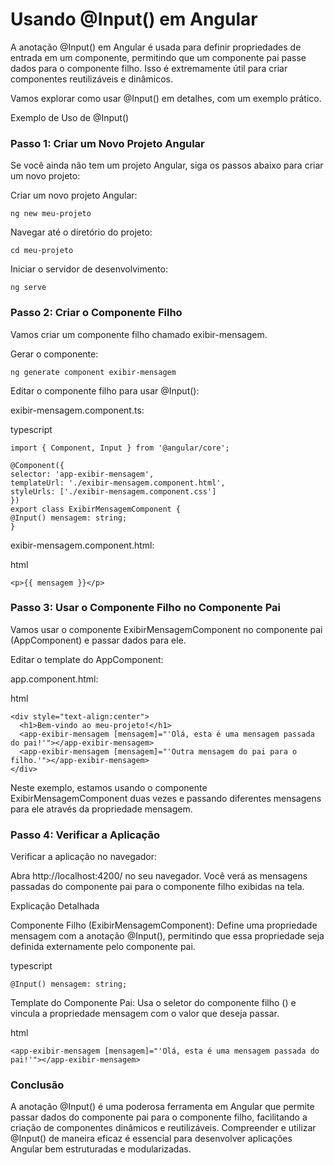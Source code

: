 # Usando @Input() em Angular

A anotação @Input() em Angular é usada para definir propriedades de entrada em um componente, permitindo que um componente pai passe dados para o componente filho. Isso é extremamente útil para criar componentes reutilizáveis e dinâmicos.

Vamos explorar como usar @Input() em detalhes, com um exemplo prático.

Exemplo de Uso de @Input()

### Passo 1: Criar um Novo Projeto Angular

Se você ainda não tem um projeto Angular, siga os passos abaixo para criar um novo projeto:

Criar um novo projeto Angular:

    ng new meu-projeto

Navegar até o diretório do projeto:

    cd meu-projeto

Iniciar o servidor de desenvolvimento:

    ng serve


### Passo 2: Criar o Componente Filho

Vamos criar um componente filho chamado exibir-mensagem.

Gerar o componente:

    ng generate component exibir-mensagem

Editar o componente filho para usar @Input():

exibir-mensagem.component.ts:

typescript

    import { Component, Input } from '@angular/core';

    @Component({
    selector: 'app-exibir-mensagem',
    templateUrl: './exibir-mensagem.component.html',
    styleUrls: ['./exibir-mensagem.component.css']
    })
    export class ExibirMensagemComponent {
    @Input() mensagem: string;
    }
    
exibir-mensagem.component.html:

html

    <p>{{ mensagem }}</p>

    
### Passo 3: Usar o Componente Filho no Componente Pai

Vamos usar o componente ExibirMensagemComponent no componente pai (AppComponent) e passar dados para ele.

Editar o template do AppComponent:

app.component.html:

html

    <div style="text-align:center">
      <h1>Bem-vindo ao meu-projeto!</h1>
      <app-exibir-mensagem [mensagem]="'Olá, esta é uma mensagem passada do pai!'"></app-exibir-mensagem>
      <app-exibir-mensagem [mensagem]="'Outra mensagem do pai para o filho.'"></app-exibir-mensagem>
    </div>
    
Neste exemplo, estamos usando o componente ExibirMensagemComponent duas vezes e passando diferentes mensagens para ele através da propriedade mensagem.


### Passo 4: Verificar a Aplicação

Verificar a aplicação no navegador:

Abra http://localhost:4200/ no seu navegador. Você verá as mensagens passadas do componente pai para o componente filho exibidas na tela.

Explicação Detalhada

Componente Filho (ExibirMensagemComponent): Define uma propriedade mensagem com a anotação @Input(), permitindo que essa propriedade seja definida externamente pelo componente pai.

typescript

    @Input() mensagem: string;
    
Template do Componente Pai: Usa o seletor do componente filho (<app-exibir-mensagem>) e vincula a propriedade mensagem com o valor que deseja passar.

html

    <app-exibir-mensagem [mensagem]="'Olá, esta é uma mensagem passada do pai!'"></app-exibir-mensagem>


### Conclusão

A anotação @Input() é uma poderosa ferramenta em Angular que permite passar dados do componente pai para o componente filho, facilitando a criação de componentes dinâmicos e reutilizáveis. Compreender e utilizar @Input() de maneira eficaz é essencial para desenvolver aplicações Angular bem estruturadas e modularizadas.
